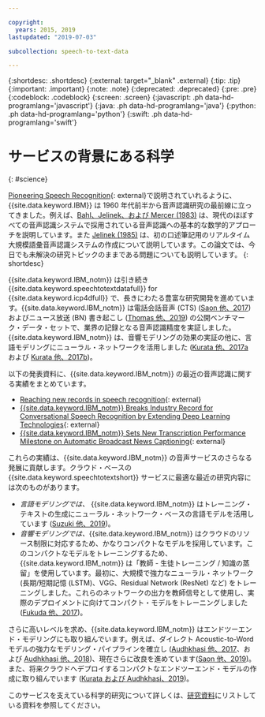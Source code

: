 ```yaml
---

copyright:
  years: 2015, 2019
lastupdated: "2019-07-03"

subcollection: speech-to-text-data

---
```


{:shortdesc: .shortdesc}
{:external: target="_blank" .external}
{:tip: .tip}
{:important: .important}
{:note: .note}
{:deprecated: .deprecated}
{:pre: .pre}
{:codeblock: .codeblock}
{:screen: .screen}
{:javascript: .ph data-hd-programlang='javascript'}
{:java: .ph data-hd-programlang='java'}
{:python: .ph data-hd-programlang='python'}
{:swift: .ph data-hd-programlang='swift'}

# サービスの背景にある科学
{: #science}

[Pioneering Speech Recognition](https://www.ibm.com/ibm/history/ibm100/us/en/icons/speechreco/){: external}で説明されていれるように、{{site.data.keyword.IBM}} は 1960 年代前半から音声認識研究の最前線に立ってきました。例えば、[Bahl、Jelinek、および Mercer (1983)](/docs/services/speech-to-text-data?topic=speech-to-text-data-references#bahl1983) は、現代のほぼすべての音声認識システムで採用されている音声認識への基本的な数学的アプローチを説明しています。また [Jelinek (1985)](/docs/services/speech-to-text-data?topic=speech-to-text-data-references#jelinek1985) は、初の口述筆記用のリアルタイム大規模語彙音声認識システムの作成について説明しています。この論文では、今日でも未解決の研究トピックのままである問題についても説明しています。
{: shortdesc}

{{site.data.keyword.IBM_notm}} は引き続き{{site.data.keyword.speechtotextdatafull}} for {{site.data.keyword.icp4dfull}} で、長きにわたる豊富な研究開発を進めています。{{site.data.keyword.IBM_notm}} は電話会話音声 (CTS) ([Saon 他、2017](/docs/services/speech-to-text-data?topic=speech-to-text-data-references#saon2017)) およびニュース放送 (BN) 書き起こし ([Thomas 他、2019](/docs/services/speech-to-text-data?topic=speech-to-text-data-references#thomas2019)) の公開ベンチマーク・データ・セットで、業界の記録となる音声認識精度を実証しました。{{site.data.keyword.IBM_notm}} は、音響モデリングの効果の実証の他に、言語モデリングにニューラル・ネットワークを活用しました ([Kurata 他、2017a](/docs/services/speech-to-text-data?topic=speech-to-text-data-references#kurata2017a) および [Kurata 他、2017b](/docs/services/speech-to-text-data?topic=speech-to-text-data-references#kurata2017a))。

以下の発表資料に、{{site.data.keyword.IBM_notm}} の最近の音声認識に関する実績をまとめています。

-   [Reaching new records in speech recognition](https://www.ibm.com/blogs/watson/2017/03/reaching-new-records-in-speech-recognition/){: external}
-   [{{site.data.keyword.IBM_notm}} Breaks Industry Record for Conversational Speech Recognition by Extending Deep Learning Technologies](https://www-03.ibm.com/press/us/en/pressrelease/51790.wss){: external}
-   [{{site.data.keyword.IBM_notm}} Sets New Transcription Performance Milestone on Automatic Broadcast News Captioning](https://www.ibm.com/blogs/research/2019/05/automatic-broadcast-news-captioning/){: external}

これらの実績は、{{site.data.keyword.IBM_notm}} の音声サービスのさらなる発展に貢献します。クラウド・ベースの {{site.data.keyword.speechtotextshort}} サービスに最適な最近の研究内容には次のものがあります。

-   *言語モデリングでは、* {{site.data.keyword.IBM_notm}} はトレーニング・テキストの生成にニューラル・ネットワーク・ベースの言語モデルを活用しています ([Suzuki 他、2019](/docs/services/speech-to-text-data?topic=speech-to-text-data-references#suzuki2019))。
-   *音響モデリングでは、*{{site.data.keyword.IBM_notm}} はクラウドのリソース制限に対応するため、かなりコンパクトなモデルを採用しています。このコンパクトなモデルをトレーニングするため、{{site.data.keyword.IBM_notm}} は「教師 - 生徒トレーニング / 知識の蒸留」を使用しています。最初に、大規模で強力なニューラル・ネットワーク (長期/短期記憶 (LSTM)、VGG、Residual Network (ResNet) など) をトレーニングしました。これらのネットワークの出力を教師信号として使用し、実際のデプロイメントに向けてコンパクト・モデルをトレーニングしました ([Fukuda 他、2017](/docs/services/speech-to-text-data?topic=speech-to-text-data-references#fukuda2017))。

さらに高いレベルを求め、{{site.data.keyword.IBM_notm}} はエンドツーエンド・モデリングにも取り組んでいます。例えば、ダイレクト Acoustic-to-Word モデルの強力なモデリング・パイプラインを確立し ([Audhkhasi 他、2017](/docs/services/speech-to-text-data?topic=speech-to-text-data-references#audhkhasi2017)、および [Audhkhasi 他、2018](/docs/services/speech-to-text-data?topic=speech-to-text-data-references#audhkhasi2018))、現在さらに改良を進めています([Saon 他、2019](/docs/services/speech-to-text-data?topic=speech-to-text-data-references#saon2019))。また、将来クラウドへデプロイするコンパクトなエンドツーエンド・モデルの作成に取り組んでいます ([Kurata および Audhkhasi、2019](/docs/services/speech-to-text-data?topic=speech-to-text-data-references#kurata2019))。

このサービスを支えている科学的研究について詳しくは、[研究資料](/docs/services/speech-to-text-data?topic=speech-to-text-data-references)にリストしている資料を参照してください。
